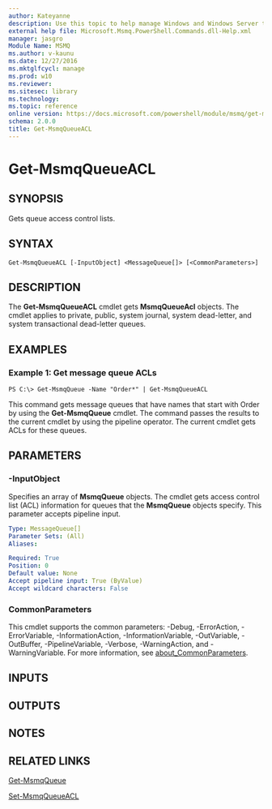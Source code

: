 ```yaml
---
author: Kateyanne
description: Use this topic to help manage Windows and Windows Server technologies with Windows PowerShell.
external help file: Microsoft.Msmq.PowerShell.Commands.dll-Help.xml
manager: jasgro
Module Name: MSMQ
ms.author: v-kaunu
ms.date: 12/27/2016
ms.mktglfcycl: manage
ms.prod: w10
ms.reviewer: 
ms.sitesec: library
ms.technology: 
ms.topic: reference
online version: https://docs.microsoft.com/powershell/module/msmq/get-msmqqueueacl?view=windowsserver2019-ps&wt.mc_id=ps-gethelp
schema: 2.0.0
title: Get-MsmqQueueACL
---
```


# Get-MsmqQueueACL

## SYNOPSIS
Gets queue access control lists.

## SYNTAX

```
Get-MsmqQueueACL [-InputObject] <MessageQueue[]> [<CommonParameters>]
```

## DESCRIPTION
The **Get-MsmqQueueACL** cmdlet gets **MsmqQueueAcl** objects.
The cmdlet applies to private, public, system journal, system dead-letter, and system transactional dead-letter queues.

## EXAMPLES

### Example 1: Get message queue ACLs
```
PS C:\> Get-MsmqQueue -Name "Order*" | Get-MsmqQueueACL
```

This command gets message queues that have names that start with Order by using the **Get-MsmqQueue** cmdlet.
The command passes the results to the current cmdlet by using the pipeline operator.
The current cmdlet gets ACLs for these queues.

## PARAMETERS

### -InputObject
Specifies an array of **MsmqQueue** objects.
The cmdlet gets access control list (ACL) information for queues that the **MsmqQueue** objects specify.
This parameter accepts pipeline input.

```yaml
Type: MessageQueue[]
Parameter Sets: (All)
Aliases: 

Required: True
Position: 0
Default value: None
Accept pipeline input: True (ByValue)
Accept wildcard characters: False
```

### CommonParameters
This cmdlet supports the common parameters: -Debug, -ErrorAction, -ErrorVariable, -InformationAction, -InformationVariable, -OutVariable, -OutBuffer, -PipelineVariable, -Verbose, -WarningAction, and -WarningVariable. For more information, see [about_CommonParameters](https://go.microsoft.com/fwlink/?LinkID=113216).

## INPUTS

## OUTPUTS

## NOTES

## RELATED LINKS

[Get-MsmqQueue](./Get-MsmqQueue.md)

[Set-MsmqQueueACL](./Set-MsmqQueueACL.md)

